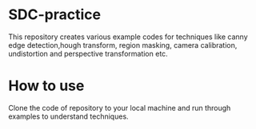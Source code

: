# SDC-practice

This repository creates various example codes for techniques like canny edge detection,hough transform, region masking, camera calibration, undistortion and perspective transformation etc.

# How to use

Clone the code of repository to your local machine and run through examples to understand techniques.
